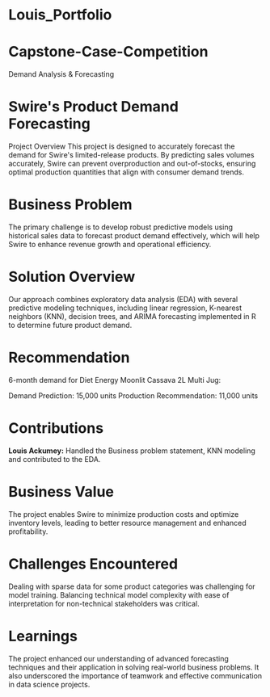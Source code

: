 # Louis_Portfolio

# Capstone-Case-Competition
Demand Analysis & Forecasting

# Swire's Product Demand Forecasting
Project Overview
This project is designed to accurately forecast the demand for Swire's limited-release products. By predicting sales volumes accurately, Swire can prevent overproduction and out-of-stocks, ensuring optimal production quantities that align with consumer demand trends.

# Business Problem
The primary challenge is to develop robust predictive models using historical sales data to forecast product demand effectively, which will help Swire to enhance revenue growth and operational efficiency.

# Solution Overview
Our approach combines exploratory data analysis (EDA) with several predictive modeling techniques, including linear regression, K-nearest neighbors (KNN), decision trees, and ARIMA forecasting implemented in R to determine future product demand.

# Recommendation
6-month demand for Diet Energy Moonlit Cassava 2L Multi Jug:

Demand Prediction: 15,000 units
Production Recommendation: 11,000 units

# Contributions
**Louis Ackumey:** Handled the Business problem statement, KNN modeling and contributed to the EDA.

# Business Value
The project enables Swire to minimize production costs and optimize inventory levels, leading to better resource management and enhanced profitability.

# Challenges Encountered
Dealing with sparse data for some product categories was challenging for model training.
Balancing technical model complexity with ease of interpretation for non-technical stakeholders was critical.

# Learnings
The project enhanced our understanding of advanced forecasting techniques and their application in solving real-world business problems. It also underscored the importance of teamwork and effective communication in data science projects.
